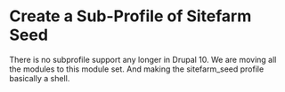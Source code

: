 # Create a Sub-Profile of Sitefarm Seed

There is no subprofile support any longer in Drupal 10.  We are moving all the modules to this module set. And making the sitefarm_seed profile basically a shell.